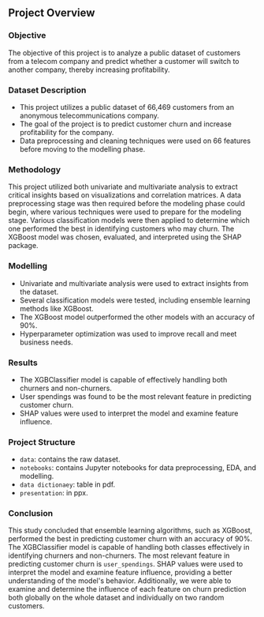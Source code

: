 ## Project Overview

### Objective

The objective of this project is to analyze a public dataset of customers from a telecom company and predict whether a customer will switch to another company, thereby increasing profitability. 

### Dataset Description

- This project utilizes a public dataset of 66,469 customers from an anonymous telecommunications company.
- The goal of the project is to predict customer churn and increase profitability for the company.
- Data preprocessing and cleaning techniques were used on 66 features before moving to the modelling phase.

### Methodology

This project utilized both univariate and multivariate analysis to extract critical insights based on visualizations and correlation matrices. A data preprocessing stage was then required before the modeling phase could begin, where various techniques were used to prepare for the modeling stage. Various classification models were then applied to determine which one performed the best in identifying customers who may churn. The XGBoost model was chosen, evaluated, and interpreted using the SHAP package.

### Modelling

- Univariate and multivariate analysis were used to extract insights from the dataset.
- Several classification models were tested, including ensemble learning methods like XGBoost.
- The XGBoost model outperformed the other models with an accuracy of 90%.
- Hyperparameter optimization was used to improve recall and meet business needs.

### Results

- The XGBClassifier model is capable of effectively handling both churners and non-churners.
- User spendings was found to be the most relevant feature in predicting customer churn.
- SHAP values were used to interpret the model and examine feature influence.

### Project Structure

- `data`: contains the raw dataset.
- `notebooks`: contains Jupyter notebooks for data preprocessing, EDA, and modelling.
- `data dictionaey`: table in pdf.
- `presentation`: in ppx.

### Conclusion

This study concluded that ensemble learning algorithms, such as XGBoost, performed the best in predicting customer churn with an accuracy of 90%. The XGBClassifier model is capable of handling both classes effectively in identifying churners and non-churners. The most relevant feature in predicting customer churn is `user_spendings`. SHAP values were used to interpret the model and examine feature influence, providing a better understanding of the model's behavior. Additionally, we were able to examine and determine the influence of each feature on churn prediction both globally on the whole dataset and individually on two random customers.
